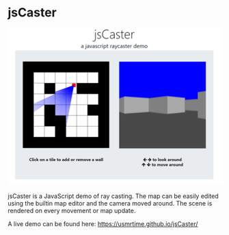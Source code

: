 # jsCaster

![Screenshot of jsCaster](screenshot.png)


jsCaster is a JavaScript demo of ray casting. The map can be easily edited using the builtin map editor and the camera moved around. The scene is rendered on every movement or map update.

A live demo can be found here: https://usmrtime.github.io/jsCaster/

